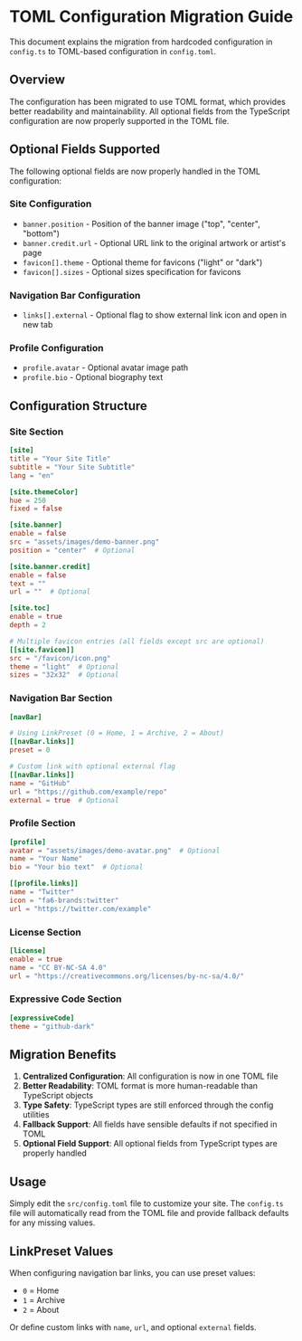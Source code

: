 # TOML Configuration Migration Guide

This document explains the migration from hardcoded configuration in `config.ts` to TOML-based configuration in `config.toml`.

## Overview

The configuration has been migrated to use TOML format, which provides better readability and maintainability. All optional fields from the TypeScript configuration are now properly supported in the TOML file.

## Optional Fields Supported

The following optional fields are now properly handled in the TOML configuration:

### Site Configuration
- `banner.position` - Position of the banner image ("top", "center", "bottom")
- `banner.credit.url` - Optional URL link to the original artwork or artist's page
- `favicon[].theme` - Optional theme for favicons ("light" or "dark")
- `favicon[].sizes` - Optional sizes specification for favicons

### Navigation Bar Configuration
- `links[].external` - Optional flag to show external link icon and open in new tab

### Profile Configuration
- `profile.avatar` - Optional avatar image path
- `profile.bio` - Optional biography text

## Configuration Structure

### Site Section
```toml
[site]
title = "Your Site Title"
subtitle = "Your Site Subtitle"
lang = "en"

[site.themeColor]
hue = 250
fixed = false

[site.banner]
enable = false
src = "assets/images/demo-banner.png"
position = "center"  # Optional

[site.banner.credit]
enable = false
text = ""
url = ""  # Optional

[site.toc]
enable = true
depth = 2

# Multiple favicon entries (all fields except src are optional)
[[site.favicon]]
src = "/favicon/icon.png"
theme = "light"  # Optional
sizes = "32x32"  # Optional
```

### Navigation Bar Section
```toml
[navBar]

# Using LinkPreset (0 = Home, 1 = Archive, 2 = About)
[[navBar.links]]
preset = 0

# Custom link with optional external flag
[[navBar.links]]
name = "GitHub"
url = "https://github.com/example/repo"
external = true  # Optional
```

### Profile Section
```toml
[profile]
avatar = "assets/images/demo-avatar.png"  # Optional
name = "Your Name"
bio = "Your bio text"  # Optional

[[profile.links]]
name = "Twitter"
icon = "fa6-brands:twitter"
url = "https://twitter.com/example"
```

### License Section
```toml
[license]
enable = true
name = "CC BY-NC-SA 4.0"
url = "https://creativecommons.org/licenses/by-nc-sa/4.0/"
```

### Expressive Code Section
```toml
[expressiveCode]
theme = "github-dark"
```

## Migration Benefits

1. **Centralized Configuration**: All configuration is now in one TOML file
2. **Better Readability**: TOML format is more human-readable than TypeScript objects
3. **Type Safety**: TypeScript types are still enforced through the config utilities
4. **Fallback Support**: All fields have sensible defaults if not specified in TOML
5. **Optional Field Support**: All optional fields from TypeScript types are properly handled

## Usage

Simply edit the `src/config.toml` file to customize your site. The `config.ts` file will automatically read from the TOML file and provide fallback defaults for any missing values.

## LinkPreset Values

When configuring navigation bar links, you can use preset values:
- `0` = Home
- `1` = Archive  
- `2` = About

Or define custom links with `name`, `url`, and optional `external` fields.

